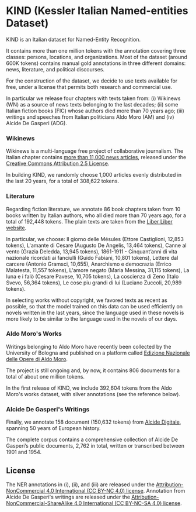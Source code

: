 # KIND (Kessler Italian Named-entities Dataset)

KIND is an Italian dataset for Named-Entity Recognition.

It contains more than one million tokens with the annotation covering three classes: persons, locations, and organizations.
Most of the dataset (around 600K tokens) contains manual gold annotations in three different domains: news, literature, and political discourses.

For the construction of the dataset, we decide to use texts available for free, under a license that permits both research and commercial use.

In particular we release four chapters with texts taken from: (i) Wikinews (WN) as a source of news texts belonging to the last decades; (ii) some Italian fiction books (FIC) whose authors died more than 70 years ago; (iii) writings and speeches from Italian politicians Aldo Moro (AM) and (iv) Alcide De Gasperi (ADG).

### Wikinews

Wikinews is a multi-language free project of collaborative journalism.
The Italian chapter contains [more than 11,000 news articles](https://it.wikinews.org/wiki/Speciale:Statistiche), released under the [Creative Commons Attribution 2.5 License](https://creativecommons.org/licenses/by/2.5/).

In building KIND, we randomly choose 1,000 articles evenly distributed in the last 20 years, for a total of 308,622 tokens.

### Literature

Regarding fiction literature, we annotate 86 book chapters taken from 10 books written by Italian authors, who all died more than 70 years ago, for a total of 192,448 tokens.
The plain texts are taken from the [Liber Liber website](https://www.liberliber.it/).

In particular, we choose: Il giorno delle Mésules (Ettore Castiglioni, 12,853 tokens), L'amante di Cesare (Augusto De Angelis, 13,464 tokens), Canne al vento (Grazia Deledda, 13,945 tokens), 1861-1911 - Cinquant’anni di vita nazionale ricordati ai fanciulli (Guido Fabiani, 10,801 tokens), Lettere dal carcere (Antonio Gramsci, 10,655), Anarchismo e democrazia (Errico Malatesta, 11,557 tokens), L'amore negato (Maria Messina, 31,115 tokens), La luna e i falò (Cesare Pavese, 10,705 tokens), La coscienza di Zeno (Italo Svevo, 56,364 tokens), Le cose piu grandi di lui (Luciano Zuccoli, 20,989 tokens).

In selecting works without copyright, we favored texts as recent as possible, so that the model trained on this data can be used efficiently on novels written in the last years, since the language used in these novels is more likely to be similar to the language used in the novels of our days. 

### Aldo Moro's Works

Writings belonging to Aldo Moro have recently been collected by the University of Bologna and published on a platform called [Edizione Nazionale delle Opere di Aldo Moro](https://aldomorodigitale.unibo.it/).

The project is still ongoing and, by now, it contains 806 documents for a total of about one million tokens.

In the first release of KIND, we include 392,604 tokens from the Aldo Moro's works dataset, with silver annotations (see the reference below).

### Alcide De Gasperi's Writings

Finally, we annotate 158 document (150,632 tokens) from [Alcide Digitale](https://alcidedigitale.fbk.eu/), spanning 50 years of European history.

The complete corpus contains a comprehensive collection of Alcide De Gasperi’s public documents, 2,762 in total, written or transcribed between 1901 and 1954.

## License

The NER annotations in (i), (ii), and (iii) are released under the [Attribution-NonCommercial 4.0 International (CC BY-NC 4.0) license](https://creativecommons.org/licenses/by-nc/4.0/).
Annotation from Alcide De Gasperi's writings are released under the [Attribution-NonCommercial-ShareAlike 4.0 International (CC BY-NC-SA 4.0) license](https://creativecommons.org/licenses/by-nc-sa/4.0/).
